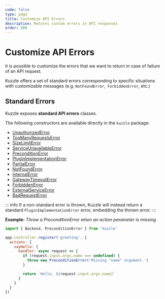 ```yaml
---
code: false
type: page
title: Customize API Errors
description: Returns custom errors in API responses
order: 600
---
```


# Customize API Errors

It is possible to customize the errors that we want to return in case of failure of an API request.

Kuzzle offers a set of standard errors corresponding to specific situations with customizable messages (e.g. `NotFoundError`,` ForbiddenError`, etc.)

## Standard Errors

Kuzzle exposes **standard API errors** classes.

The following constructors are available directly in the `kuzzle` package:
  - [UnauthorizedError](/core/2/references/some-link#some-anchor)
  - [TooManyRequestsError](/core/2/references/some-link#some-anchor)
  - [SizeLimitError](/core/2/references/some-link#some-anchor)
  - [ServiceUnavailableError](/core/2/references/some-link#some-anchor)
  - [PreconditionError](/core/2/references/some-link#some-anchor)
  - [PluginImplementationError](/core/2/references/some-link#some-anchor)
  - [PartialError](/core/2/references/some-link#some-anchor)
  - [NotFoundError](/core/2/references/some-link#some-anchor)
  - [InternalError](/core/2/references/some-link#some-anchor)
  - [GatewayTimeoutError](/core/2/references/some-link#some-anchor)
  - [ForbiddenError](/core/2/references/some-link#some-anchor)
  - [ExternalServiceError](/core/2/references/some-link#some-anchor)
  - [BadRequestError](/core/2/references/some-link#some-anchor)

::: info
If a non-standard error is thrown, Kuzzle will instead return a standard `PluginImplementationError` error, embedding the thrown error.
:::

**Example:** _Throw a PreconditionError when an action parameter is missing_
```js
import { Backend, PreconditionError } from 'kuzzle'

app.controller.register('greeting', {
  actions: {
    sayHello: {
      handler: async request => {
        if (request.input.args.name === undefined) {
          throw new PreconditionError('Missing "name" argument.')
        }

        return `Hello, ${request.input.args.name}`
      }
    }
  }
})
```

<!-- 
## Use preconfigured errors

@todo
-->
